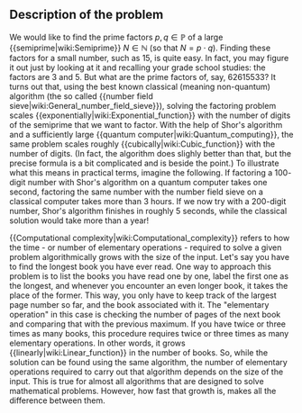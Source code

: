 ## Description of the problem

We would like to find the prime factors $p, q \in \mathbb{P}$ of a large {{semiprime|wiki:Semiprime}} $N \in \mathbb{N}$ (so that $N = p \cdot q$). Finding these factors for a small number, such as $15,$ is quite easy. In fact, you may figure it out just by looking at it and recalling your grade school studies: the factors are $3$ and $5.$ But what are the prime factors of, say, $62615533$? It turns out that, using the best known classical (meaning non-quantum) algorithm (the so called {{number field sieve|wiki:General_number_field_sieve}}), solving the factoring problem scales {{exponentially|wiki:Exponential_function}} with the number of digits of the semiprime that we want to factor. With the help of Shor's algorithm and a sufficiently large {{quantum computer|wiki:Quantum_computing}}, the same problem scales roughly {{cubically|wiki:Cubic_function}} with the number of digits. (In fact, the algorithm does slighly better than that, but the precise formula is a bit complicated and is beside the point.) To illustrate what this means in practical terms, imagine the following. If factoring a $100$-digit number with Shor's algorithm on a quantum computer takes one second, factoring the same number with the number field sieve on a classical computer takes more than $3$ hours. If we now try with a $200$-digit number, Shor's algorithm finishes in roughly $5$ seconds, while the classical solution would take more than a year!

{{Computational complexity|wiki:Computational_complexity}} refers to how the time - or number of elementary operations - required to solve a given problem algorithmically grows with the size of the input. Let's say you have to find the longest book you have ever read. One way to approach this problem is to list the books you have read one by one, label the first one as the longest, and whenever you encounter an even longer book, it takes the place of the former. This way, you only have to keep track of the largest page number so far, and the book associated with it. The "elementary operation" in this case is checking the number of pages of the next book and comparing that with the previous maximum. If you have twice or three times as many books, this procedure requires twice or three times as many elementary operations. In other words, it grows {{linearly|wiki:Linear_function}} in the number of books. So, while the solution can be found using the same algorithm, the number of elementary operations required to carry out that algorithm depends on the size of the input. This is true for almost all algorithms that are designed to solve mathematical problems. However, how fast that growth is, makes all the difference between them.


<!-- TODO add and link to some use cases like RSA here and explain how this is important and strange. -->